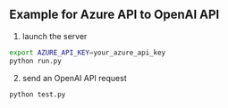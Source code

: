 ## Example for Azure API to OpenAI API

1. launch the server

```bash
export AZURE_API_KEY=your_azure_api_key
python run.py
```

2. send an OpenAI API request

```bash
python test.py
```
